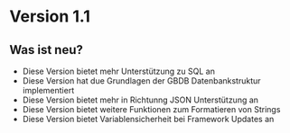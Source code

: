 # Version 1.1

## Was ist neu?

- Diese Version bietet mehr Unterstützung zu SQL an
- Diese Version hat due Grundlagen der GBDB Datenbankstruktur implementiert
- Diese Version bietet mehr in Richtunng JSON Unterstützung an
- Diese Version bietet weitere Funktionen zum Formatieren von Strings
- Diese Version bietet Variablensicherheit bei Framework Updates an